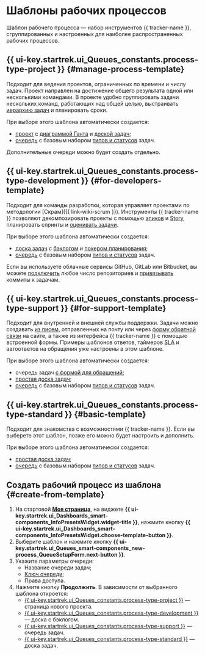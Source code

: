 # Шаблоны рабочих процессов

Шаблон рабочего процесса — набор инструментов {{ tracker-name }}, сгруппированных и настроенных для наиболее распространенных рабочих процессов.

## {{ ui-key.startrek.ui_Queues_constants.process-type-project }} {#manage-process-template}

Подходит для ведения проектов, ограниченных по времени и числу задач. Проект направлен на достижение общего результата одной или несколькими командами. В проекте удобно группировать задачи нескольких команд, работающих над общей целью, выстраивать [иерархию задач](project-list.md) и планировать сроки.

При выборе этого шаблона автоматически создается:
  * [проект](project-new.md) с [диаграммой Ганта](../gantt/overview.md) и [доской задач](boards-project.md);
  * [очередь](create-queue.md) с базовым набором [типов и статусов](workflow.md) задач.

Дополнительные очереди можно будет создать отдельно.

## {{ ui-key.startrek.ui_Queues_constants.process-type-development }} {#for-developers-template}

Подходит для команды разработки, которая управляет проектами по методологии [Скрам]({{ link-wiki-scrum }}). Инструменты {{ tracker-name }} позволяют декомпозировать проекты с помощью [эпиков](epic.md) и [Story](agile.md#sec_basics), планировать спринты и [оценивать задачи](planning-poker.md).

При выборе этого шаблона автоматически создается:
  * [доска задач](agile-new.md) с [бэклогом](backlog.md) и [покером планирования](planning-poker.md);
  * [очередь](create-queue.md) с базовым набором [типов и статусов](workflow.md) задач.

Если вы используете облачные сервисы GitHub, GitLab или Bitbucket, вы можете [подключить](../user/add-repository.md) любое число репозиториев и [привязывать](../user/ticket-links.md#section_commit) коммиты к задачам.

## {{ ui-key.startrek.ui_Queues_constants.process-type-support }} {#for-support-template}

Подходит для внутренней и внешней службы поддержки. Задачи можно создавать [из писем](queue-mail.md), отправленных на почту или через [форму обратной связи](forms-integration.md) на сайте, а также из интерфейса {{ tracker-name }} с помощью встроенной формы. Примеры шаблонов ответов, таймеров [SLA](sla.md) и автоответов на обращения уже настроены в этом шаблоне.

При выборе этого шаблона автоматически создается:
  * очередь задач [с формой для обращений](../../forms/new-form.md);
  * [простая доска задач](boards-project.md);
  * [очередь](create-queue.md) с базовым набором [типов и статусов](workflow.md) задач.

## {{ ui-key.startrek.ui_Queues_constants.process-type-standard }} {#basic-template}

Подходит для знакомства с возможностями {{ tracker-name }}. Если вы выберете этот шаблон, позже его можно будет настроить и дополнить.

При выборе этого шаблона автоматически создается:
  * [простая доска задач](agile.md#sec_boards);
  * [очередь](create-queue.md) с базовым набором [типов и статусов](workflow.md) задач.

## Создать рабочий процесс из шаблона {#create-from-template}

1. На стартовой [**Моя страница**](https://tracker.yandex.ru/pages/my), на виджете **{{ ui-key.startrek.ui_Dashboards_smart-components_InfoPresetsWidget.widget-title }}**, нажмите кнопку **{{ ui-key.startrek.ui_Dashboards_smart-components_InfoPresetsWidget.choose-template-button }}**.
1. Выберите шаблон и нажмите кнопку **{{ ui-key.startrek.ui_Queues_smart-components_new-process_QueueSetupForm.next-button }}**.
1. Укажите параметры очереди:
    * Название очереди задач;
    * [Ключ очереди](create-queue.md#key);
    * Права доступа.
1. Нажмите кнопку **Продолжить**. В зависимости от выбранного шаблона откроется: 
    * [{{ ui-key.startrek.ui_Queues_constants.process-type-project }}](create-work-process.md#manage-process-template) — страница нового проекта.
    * [{{ ui-key.startrek.ui_Queues_constants.process-type-development }}](create-work-process.md#for-developers-template) — доска с бэклогом.
    * [{{ ui-key.startrek.ui_Queues_constants.process-type-support }}](create-work-process.md#for-support-template) — очередь задач.
    * [{{ ui-key.startrek.ui_Queues_constants.process-type-standard }}](create-work-process.md#basic-template) — доска задач.